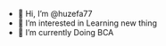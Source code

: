 - 👋 Hi, I’m @huzefa77
- 👀 I’m interested in Learning new thing 
- 🌱 I’m currently Doing BCA

<!---
huzefa77/huzefa77 is a ✨ special ✨ repository because its `README.md` (this file) appears on your GitHub profile.
You can click the Preview link to take a look at your changes.
--->
